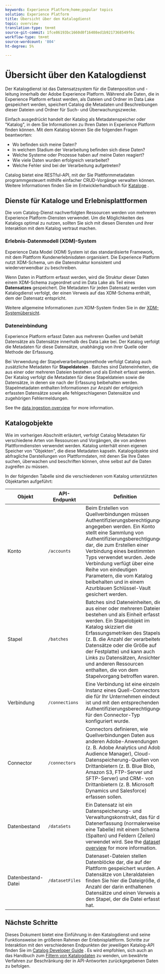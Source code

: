 ```yaml
---
keywords: Experience Platform;home;popular topics
solution: Experience Platform
title: Übersicht über den Katalogdienst
topic: overview
translation-type: tm+mt
source-git-commit: 1fce86193bc1660d0f16408ed1b9217368549f6c
workflow-type: tm+mt
source-wordcount: '804'
ht-degree: 5%

---
```



# Übersicht über den Katalogdienst

Der Katalogdienst ist das Datensatzsystem für die Datenposition und -leitung innerhalb der Adobe Experience Platform. Während alle Daten, die in Experience Platform erfasst werden, als Dateien und Ordner im Data Lake gespeichert werden, speichert Catalog die Metadaten und Beschreibungen dieser Dateien und Ordner für Such- und Überwachungszwecke.

Einfach ausgedrückt handelt der Katalog als Metadatenspeicher oder &quot;Katalog&quot;, in dem Sie Informationen zu Ihren Daten in Experience Platform finden können. Mit dem Katalog können Sie die folgenden Fragen beantworten:

* Wo befinden sich meine Daten?
* In welchem Stadium der Verarbeitung befinden sich diese Daten?
* Welche Systeme oder Prozesse haben auf meine Daten reagiert?
* Wie viele Daten wurden erfolgreich verarbeitet?
* Welche Fehler sind bei der Verarbeitung aufgetreten?

Catalog bietet eine RESTful-API, mit der Sie Plattformmetadaten programmgesteuert mithilfe einfacher CRUD-Vorgänge verwalten können. Weitere Informationen finden Sie im Entwicklerhandbuch für [Kataloge](api/getting-started.md) .

## Dienste für Kataloge und Erlebnisplattformen

Die vom Catalog-Dienst nachverfolgten Ressourcen werden von mehreren Experience Platform-Diensten verwendet. Um die Möglichkeiten des Katalogs optimal zu nutzen, sollten Sie sich mit diesen Diensten und ihrer Interaktion mit dem Katalog vertraut machen.

### Erlebnis-Datenmodell (XDM)-System

Experience Data Model (XDM) System ist das standardisierte Framework, mit dem Plattform Kundenerlebnisdaten organisiert. Die Experience Platform nutzt XDM-Schema, um die Datenstruktur konsistent und wiederverwendbar zu beschreiben.

Wenn Daten in Plattform erfasst werden, wird die Struktur dieser Daten einem XDM-Schema zugeordnet und im Data Lake als Teil eines **Datensatzes** gespeichert. Die Metadaten für jeden Datensatz werden vom Katalogdienst verfolgt, der einen Verweis auf das XDM-Schema enthält, dem der Datensatz entspricht.

Weitere allgemeine Informationen zum XDM-System finden Sie in der [XDM-Systemübersicht](../xdm/home.md).

### Dateneinbindung

Experience Platform erfasst Daten aus mehreren Quellen und behält Datensätze als Datensätze innerhalb des Data Lake bei. Der Katalog verfolgt die Metadaten für diese Datensätze, unabhängig von ihrer Quelle oder Methode der Erfassung.

Bei Verwendung der Stapelverarbeitungsmethode verfolgt Catalog auch zusätzliche Metadaten für **Stapeldateien** . Batches sind Dateneinheiten, die aus einer oder mehreren Dateien bestehen und als Einheit erfasst werden. Der Katalog verfolgt die Metadaten für diese Stapeldateien sowie die Datensätze, in denen sie nach der Erfassung beibehalten werden. Stapelmetadaten enthalten Informationen zur Anzahl der erfolgreich erfassten Datensätze sowie alle fehlgeschlagenen Datensätze und zugehörigen Fehlermeldungen.

See the [data ingestion overview](../ingestion/home.md) for more information.

## Katalogobjekte

Wie im vorherigen Abschnitt erläutert, verfolgt Catalog Metadaten für verschiedene Arten von Ressourcen und Vorgängen, die von anderen Plattformdiensten verwendet werden. Katalog unterhält einen eigenen Speicher von &quot;Objekten&quot;, die diese Metadaten kapseln. Katalogobjekte sind abfragliche Darstellungen von Plattformdaten, mit denen Sie Ihre Daten suchen, überwachen und beschriften können, ohne selbst auf die Daten zugreifen zu müssen.

In der folgenden Tabelle sind die verschiedenen vom Katalog unterstützten Objektarten aufgeführt:

| Objekt | API-Endpunkt | Definition |
|---|---|---|
| Konto | `/accounts` | Beim Erstellen von Quellverbindungen müssen Authentifizierungsberechtigungen angegeben werden. Ein Konto stellt eine Sammlung von Authentifizierungsberechtigungen dar, die zum Erstellen einer Verbindung eines bestimmten Typs verwendet wurden. Jede Verbindung verfügt über eine Reihe von eindeutigen Parametern, die vom Katalog beibehalten und in einem Azurblauen Schlüssel-Vault gesichert werden. |
| Stapel | `/batches` | Batches sind Dateneinheiten, die aus einer oder mehreren Dateien bestehen und als Einheit erfasst werden. Ein Stapelobjekt im Katalog skizziert die Erfassungsmetriken des Stapels (z. B. die Anzahl der verarbeiteten Datensätze oder die Größe auf der Festplatte) und kann auch Links zu Datensätzen, Ansichten und anderen Ressourcen enthalten, die von dem Stapelvorgang betroffen waren. |
| Verbindung | `/connections` | Eine Verbindung ist eine einzelne Instanz eines Quell-Connectors, die für Ihr Unternehmen eindeutig ist und mit den entsprechenden Authentifizierungsberechtigungen für den Connector-Typ konfiguriert wurde. |
| Connector | `/connectors` | Connectors definieren, wie Quellverbindungen Daten aus anderen Adobe-Anwendungen (z. B. Adobe Analytics und Adobe Audience Manager), Cloud-Datenspeicherung-Quellen von Drittanbietern (z. B. Blue Blob, Amazon S3, FTP-Server und SFTP-Server) und CRM- von Drittanbietern (z. B. Microsoft Dynamics und Salesforce) erfassen sollen. |
| Datenbestand | `/dataSets` | Ein Datensatz ist ein Datenspeicherung- und Verwaltungskonstrukt, das für die Datenerfassung (normalerweise eine Tabelle) mit einem Schema (Spalten) und Feldern (Zeilen) verwendet wird. See the [datasets overview](./datasets/overview.md) for more information. |
| Datenbestand-Datei | `/datasetFiles` | Datenaset-Dateien stellen Datenblöcke dar, die auf der Plattform gespeichert wurden. Als Datensätze von Literaldateien finden Sie hier die Dateigröße, die Anzahl der darin enthaltenen Datensätze und einen Verweis auf den Stapel, der die Datei erfasst hat. |

## Nächste Schritte

Dieses Dokument bietet eine Einführung in den Katalogdienst und seine Funktionsweise im größeren Rahmen der Erlebnisplattform. Schritte zur Interaktion mit den verschiedenen Endpunkten der jeweiligen Katalog-API finden Sie im [Catalog Developer Guide](api/getting-started.md) . Es wird empfohlen, sich auch an das Handbuch zum [Filtern von Katalogdaten](api/filter-data.md) zu wenden, um bewährte Verfahren zur Beschränkung der in API-Antworten zurückgegebenen Daten zu befolgen.